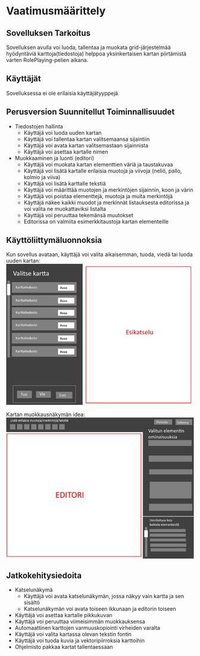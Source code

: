 # Vaatimusmäärittely

## Sovelluksen Tarkoitus
Sovelluksen avulla voi luoda, tallentaa ja muokata grid-järjestelmää hyödyntäviä karttoja(tiedostoja) helppoa yksinkertaisen kartan piirtämistä varten RolePlaying-pelien aikana.

## Käyttäjät
Sovelluksessa ei ole erilaisia käyttäjätyyppejä.

## Perusversion Suunnitellut Toiminnallisuudet
- Tiedostojen hallinta
    - Käyttäjä voi luoda uuden kartan
    - Käyttäjä voi tallentaa kartan valitsemaansa sijaintiin
    - Käyttäjä voi avata kartan valitsemastaan sijainnista
    - Käyttäjä voi asettaa kartalle nimen
- Muokkaaminen ja luonti (editori)
    - Käyttäjä voi muokata kartan elementtien väriä ja taustakuvaa
    - Käyttäjä voi lisätä kartalle erilaisia muotoja ja viivoja (neliö, pallo, kolmio ja viiva)
    - Käyttäjä voi lisätä karttalle tekstiä
    - Käyttäjä voi määrittää muotojen ja merkintöjen sijainnin, koon ja värin
    - Käyttäjä voi poistaa elementtejä, muotoja ja muita merkintöjä
    - Käyttäjä näkee kaikki muodot ja merkinnät listauksesta editorissa ja voi valita ne muokattaviksi listalta
    - Käyttäjä voi peruuttaa tekemänsä muutokset
    - Editorissa on valmiita esimerkkitaustoja kartan elementeille
    
## Käyttöliittymäluonnoksia
Kun sovellus avataan, käyttäjä voi valita aikaisemman, tuoda, viedä tai luoda uuden kartan:
![alkunäkymä](valinta-luonnos.png)

Kartan muokkausnäkymän idea:
![editori-idea](editori-luonnos.png)

## Jatkokehitysiedoita
- Katselunäkymä
    - Käyttäjä voi avata katselunäkymän, jossa näkyy vain kartta ja sen sisältö
    - Katselunäkymän voi avata toiseen ikkunaan ja editorin toiseen
- Käyttäjä voi asettaa kartalle pikkukuvan
- Käyttäjä voi peruuttaa viimeisimmän muokkauksensa
- Automaattinen karttojen varmuuskopiointi virheiden varalta
- Käyttäjä voi valita kartassa olevan tekstin fontin
- Käyttäjä voi tuoda kuvia ja vektoripiirroksia karttoihin
- Ohjelmisto pakkaa kartat tallentaessaan
